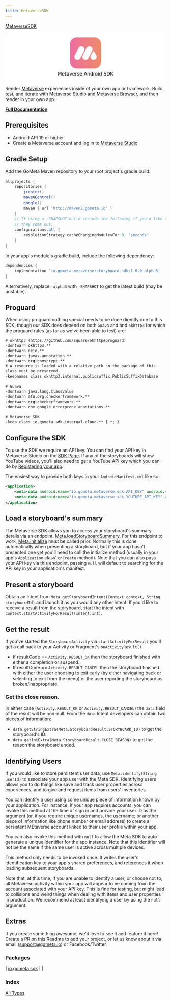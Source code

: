 ```yaml
---
title: MetaverseSDK
---
```


[MetaverseSDK](./index.html)

![Meta Android SDK](logo.png?taw=true)

Render [Metaverse](https://gometa.io) experiences inside of your own app or framework. Build, test,
and iterate with Metaverse Studio  and Metaverse Browser, and then render in your own app.

[**Full Documentation**](https://gometa.github.io/meta-android-sdk/io.gometa.metaverse.storyboard.sdk/-meta/index.html)

## Prerequisites

* Android API 19 or higher
* Create a Metaverse account and log in to [Metaverse Studio](https://studio.gometa.io)

## Gradle Setup

Add the GoMeta Maven repository to your root project's gradle.build:

``` groovy
allprojects {
    repositories {
        jcenter()
        mavenCentral()
        google()
        maven { url 'http://maven2.gometa.io' }
    }
    // If using a -SNAPSHOT build include the following if you'd like to get new builds as soon as
    // they come out.
    configurations.all {
        resolutionStrategy.cacheChangingModulesFor 0, 'seconds'
    }
}
```

In your app's module's gradle.build, include the following dependency:

``` groovy
dependencies {
    implementation 'io.gometa.metaverse:storyboard-sdk:1.0.0-alpha3'
}
```

Alternatively, replace `-alpha3` with `-SNAPSHOT` to get the latest build (may be unstable).

## Proguard

When using proguard nothing special needs to be done directly due to this SDK, though our SDK does
depend on both `Guava` and and `okhttp3` for which the proguard rules (as far as we've been able to
test) are:



``` proguard
# okhttp3 (https://github.com/square/okhttp#proguard)
-dontwarn okhttp3.**
-dontwarn okio.**
-dontwarn javax.annotation.**
-dontwarn org.conscrypt.**
# A resource is loaded with a relative path so the package of this class must be preserved.
-keepnames class okhttp3.internal.publicsuffix.PublicSuffixDatabase

# Guava
-dontwarn java.lang.ClassValue
-dontwarn afu.org.checkerframework.**
-dontwarn org.checkerframework.**
-dontwarn com.google.errorprone.annotations.**

# Metaverse SDK
-keep class io.gometa.sdk.internal.cloud.** { *; }
```

## Configure the SDK

To use the SDK we require an API key. You can find your API key in Metaverse Studio on the
[SDK Page](https://studio.gometa.io/sdk/keys). If any of the storyboards will show YouTube videos,
you'll also need to get a YouTube API key which you can do by
[Registering your app](https://developers.google.com/youtube/android/player/register).

The easiest way to provide both keys in your `AndroidManifest.xml` like so:

``` xml
<application>
    <meta-data android:name="io.gometa.metaverse.sdk.API_KEY" android:value="my_api_key"/>
    <meta-data android:name="io.gometa.metaverse.sdk.YOUTUBE_API_KEY" android:value="my_youtube_api_key"/>
</application>
```

## Load a storyboard's summary

The Metaverse SDK allows you to access your storyboard's summary details via an endpoint,
[Meta.loadStoryboardSummary](https://gometa.github.io/meta-android-sdk/io.gometa.metaverse.storyboard.sdk/-meta/load-storyboard-summary.html).
For this endpoint to work, [Meta.initialize](https://gometa.github.io/meta-android-sdk/io.gometa.metaverse.storyboard.sdk/-meta/initialize.html)
must be called prior. Normally this is done automatically when presenting a storyboard, but if your
app hasn't presented one yet you'll need to call the initialize method (usually in your app's
`Application` class' `onCreate` method). Note that you can also pass your API key via this endpoint,
passing `null` will default to searching for the API key in your application's manifest.

## Present a storyboard

Obtain an intent from `Meta.getStoryboardIntent(Context context, String storyboardId)` and launch it
as you would any other intent. If you'd like to receive a result from the storyboard, start the
intent with `Context.startActivityForResult(Intent,int)`.

## Get the result

If you've started the `StoryboardActivity` via `startActivityForResult` you'll get a call back to
your Activity or Fragment's `onActivityResult()`.

* If resultCode == `Activity.RESULT_OK` then the storyboard finished with either a completion or
suspend.
* If resultCode == `Activity.RESULT_CANCEL` then the storyboard finished with either the user
choosing to exit early (by either navigating back or selecting to exit from the menu) or the user
reporting the storyboard as broken/inappropriate.


### Get the close reason.



 In either case (`Activity.RESULT_OK` or `Activity.RESULT_CANCEL`) the `data` field of the result
 will be non-null. From the `data` Intent developers can obtain two pieces of information:

* `data.getStringExtra(Meta.StoryboardResult.STORYBOARD_ID)` to get the storyboard's ID.
* `data.getIntExtra(Meta.StoryboardResult.CLOSE_REASON)` to get the reason the storyboard ended.

## Identifying Users

If you would like to store persistent user data, use `Meta.identify(String userId)` to associate 
your app user with the Meta SDK. Identifying users allows you to do things like save and track user
properties across experiences, and to give and request items from users' inventories.

You can identify a user using some unique piece of information known by your application. For
instance, if your app requires accounts, you can invoke this method at the time of sign in and
provide your user ID as the argument (or, if you require unique usernames, the username; or another
piece of information like phone number or email address) to create a persistent MEtaverse account
linked to their user profile within your app.

You can also invoke this method with `null` to allow the Meta SDK to auto-generate a unique
identifier for the app instance. Note that this identifier will not be the same if the same user is
active across multiple devices.

This method only needs to be invoked once. It writes the user's identification key to your app's
shared preferences, and references it when loading subsequent storyboards.

Note that, at this time, if you are unable to identify a user, or choose not to, all Metaverse
activity within your app will appear to be coming from the account associated with your API key.
This is fine for testing, but might lead to collisions and weird things when dealing with items and
user properties in production. We recommend at least identifying a user by using the `null`
argument.

## Extras

If you create something awesome, we'd love to see it and feature it here! Create a PR on this Readme
to add your project, or let us know about it via email (support@gometa.io) or Facebook/Twitter.

### Packages

| [io.gometa.sdk](io.gometa.sdk/index.html) |  |

### Index

[All Types](alltypes/index.html)